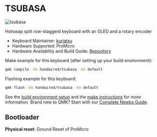 # TSUBASA

![tsubasa](https://i.imgur.com/q5JlhvMh.jpeg)

Hotswap split row-staggerd keyboard with an OLED and a rotary encoder

* Keyboard Maintainer: [kuriatsu](https://github.com/kuriatsu)
* Hardware Supported: ProMicro
* Hardware Availability and Build Guide: [Repository](https://github.com/kuriatsu/TSUBASA)

Make example for this keyboard (after setting up your build environment):

```bash
qmk compile -kb handwired/tsubasa -km default
```

Flashing example for this keyboard:

```bash
qmk flash -kb handwired/tsubasa -km default
```

See the [build environment setup](https://docs.qmk.fm/#/getting_started_build_tools) and the [make instructions](https://docs.qmk.fm/#/getting_started_make_guide) for more information. Brand new to QMK? Start with our [Complete Newbs Guide](https://docs.qmk.fm/#/newbs).

## Bootloader

**Physical reset**: Ground Reset of ProMicro
